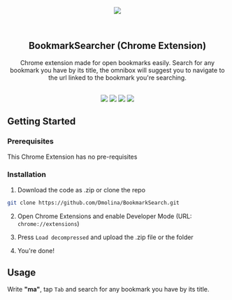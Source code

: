 <p align="center">
<img src="https://freeiconshop.com/wp-content/uploads/edd/search-var-flat.png" />
</p>
<br/>
<p align="center">

  <h2 align="center">BookmarkSearcher (Chrome Extension)</h2>

  <p align="center">
    Chrome extension made for open bookmarks easily. Search for any bookmark you have by its title, the omnibox will suggest you to navigate to the url linked to the bookmark you're searching.
    <br/>
    <br/>
  </p>
  

<p align=center>
  <img src="https://img.shields.io/github/downloads/Dmolina23/BookmarkSearch/total" />
  <img src="https://img.shields.io/github/contributors/Dmolina23/BookmarkSearch?color=dark-green" />
  <img src="https://img.shields.io/github/issues/Dmolina23/BookmarkSearch" />
  <img src="https://img.shields.io/github/license/Dmolina23/BookmarkSearch" />
</p>

## Getting Started


### Prerequisites

This Chrome Extension has no pre-requisites

### Installation

1. Download the code as .zip or clone the repo

```sh
git clone https://github.com/Dmolina/BookmarkSearch.git
```

2. Open Chrome Extensions and enable Developer Mode (URL: `chrome://extensions`)

3. Press `Load decompressed` and upload the .zip file or the folder

4. You're done!

## Usage

Write <b>"ma"</b>, tap `Tab` and search for any bookmark you have by its title.
